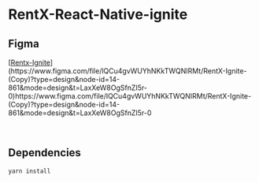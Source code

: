 # RentX-React-Native-ignite

## Figma

[[Rentx-Ignite]([[https://www.figma.com/file/VrlBE1MjvDv0vq3gCvwvGE/RentX-Ignite](https://www.figma.com/file/lQCu4gvWUYhNKkTWQNIRMt/RentX-Ignite-(Copy)?type=design&node-id=14-861&mode=design&t=LaxXeW8OgSfnZI5r-0)](https://www.figma.com/file/lQCu4gvWUYhNKkTWQNIRMt/RentX-Ignite-(Copy)?type=design&node-id=14-861&mode=design&t=LaxXeW8OgSfnZI5r-0)https://www.figma.com/file/lQCu4gvWUYhNKkTWQNIRMt/RentX-Ignite-(Copy)?type=design&node-id=14-861&mode=design&t=LaxXeW8OgSfnZI5r-0)](https://www.figma.com/file/lQCu4gvWUYhNKkTWQNIRMt/RentX-Ignite-(Copy)?type=design&node-id=14-861&mode=design&t=LaxXeW8OgSfnZI5r-0)https://www.figma.com/file/lQCu4gvWUYhNKkTWQNIRMt/RentX-Ignite-(Copy)?type=design&node-id=14-861&mode=design&t=LaxXeW8OgSfnZI5r-0

<br />

## Dependencies

```
yarn install
```
